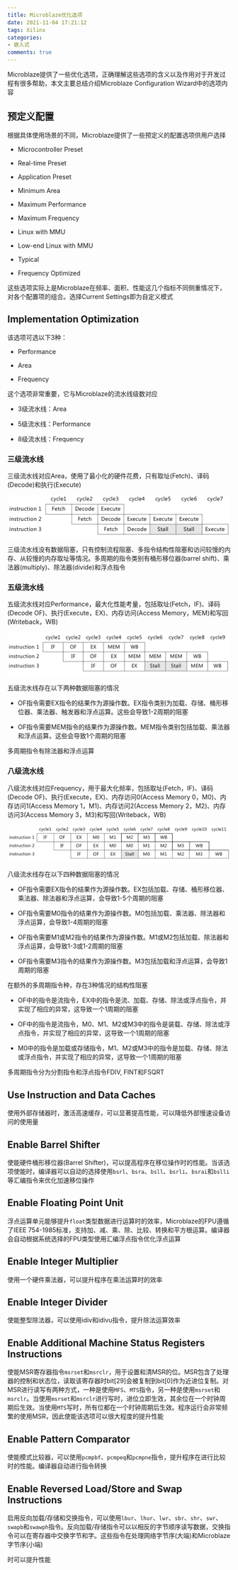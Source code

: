 ```yaml
---
title: Microblaze优化选项
date: 2021-11-04 17:21:12
tags: Xilinx
categories:
- 嵌入式
comments: true
---
```


Microblaze提供了一些优化选项，正确理解这些选项的含义以及作用对于开发过程有很多帮助，本文主要总结介绍Microblaze Configuration Wizard中的选项内容

## 预定义配置

根据具体使用场景的不同，Microblaze提供了一些预定义的配置选项供用户选择

* Microcontroller Preset

* Real-time Preset

* Application Preset

* Minimum Area

* Maximum Performance

* Maximum Frequency

* Linux with MMU

* Low-end Linux with MMU

* Typical

* Frequency Optimized

这些选项实际上是Microblaze在频率、面积、性能这几个指标不同侧重情况下，对各个配置项的组合。选择Current Settings即为自定义模式

## Implementation Optimization

该选项可选以下3种：

* Performance

* Area

* Frequency

这个选项非常重要，它与Microblaze的流水线级数对应

* 3级流水线：Area

* 5级流水线：Performance

* 8级流水线：Frequency

### 三级流水线

三级流水线对应Area，使用了最小化的硬件花费，只有取址(Fetch)、译码(Decode)和执行(Execute)

![](Microblaze优化选项\images\01.PNG)

三级流水线没有数据阻塞，只有控制流程阻塞、多指令结构性阻塞和访问较慢的内存、从较慢的内存取址等情况。多周期的指令类别有桶形移位器(barrel shift)、乘法器(multiply)、除法器(divide)和浮点指令

### 五级流水线

五级流水线对应Performance，最大化性能考量，包括取址(Fetch，IF)、译码(Decode OF)、执行(Execute，EX)、内存访问(Access Memory，MEM)和写回(Writeback，WB)

![](Microblaze优化选项\images\02.PNG)

五级流水线存在以下两种数据阻塞的情况

* OF指令需要EX指令的结果作为源操作数。EX指令类别为加载、存储、桶形移位器、乘法器、触发器和浮点运算。这些会导致1-2周期的阻塞

* OF指令需要MEM指令的结果作为源操作数。MEM指令类别包括加载、乘法器和浮点运算。这些会导致1个周期的阻塞

多周期指令有除法器和浮点运算

### 八级流水线

八级流水线对应Frequency，用于最大化频率，包括取址(Fetch，IF)、译码(Decode OF)、执行(Execute，EX)、内存访问0(Access Memory 0，M0)、内存访问1(Access Memory 1，M1)、内存访问2(Access Memory 2，M2)、内存访问3(Access Memory 3，M3)和写回(Writeback，WB)

![](Microblaze优化选项\images\03.PNG)

八级流水线存在以下四种数据阻塞的情况

* OF指令需要EX指令的结果作为源操作数。EX包括加载、存储、桶形移位器、乘法器、除法器和浮点运算，会导致1-5个周期的阻塞

* OF指令需要M0指令的结果作为源操作数。M0包括加载、乘法器、除法器和浮点运算，会导致1-4周期的阻塞

* OF指令需要M1或M2指令的结果作为源操作数。M1或M2包括加载、除法器和浮点运算，会导致1-3或1-2周期的阻塞

* OF指令需要M3指令的结果作为源操作数。M3包括加载和浮点运算，会导致1周期的阻塞

在额外的多周期指令种，存在3种情况的结构性阻塞

* OF中的指令是流指令，EX中的指令是流、加载、存储、除法或浮点指令，并实现了相应的异常，这导致一个1周期的阻塞

* OF中的指令是流指令，M0、M1、M2或M3中的指令是装载、存储、除法或浮点指令，并实现了相应的异常，这导致一个1周期的阻塞

* M0中的指令是加载或存储指令，M1、M2或M3中的指令是加载、存储、除法或浮点指令，并实现了相应的异常，这导致一个1周期的阻塞

多周期指令分为分割指令和浮点指令FDIV, FINT和FSQRT

## Use Instruction and Data Caches

使用外部存储器时，激活高速缓存，可以显著提高性能，可以降低外部慢速设备访问的使用量

## Enable Barrel Shifter

使能硬件桶形移位器(Barrel Shifter)，可以提高程序在移位操作时的性能。当该选项使能时，编译器可以自动的选择使用`bsrl`、`bsra`、`bsll`、`bsrli`、`bsrai`和`bslli`等汇编指令来优化加速移位操作

## Enable Floating Point Unit

浮点运算单元能够提升`float`类型数据进行运算时的效率，Microblaze的FPU遵循了IEEE 754-1985标准，支持加、减、乘、除、比较、转换和平方根运算。编译器会自动根据系统选择的FPU类型使用汇编浮点指令优化浮点运算

## Enable Integer Multiplier

使用一个硬件乘法器，可以提升程序在乘法运算时的效率

## Enable Integer Divider

使能整型除法器，可以使用idiv和idivu指令，提升除法运算效率

## Enable Additional Machine Status Registers Instructions

使能MSR寄存器指令`msrset`和`msrclr`，用于设置和清MSR的位。MSR包含了处理器的控制和状态位，读取该寄存器时bit[29]会被复制到bit[0]作为近进位复制。对MSR进行读写有两种方式，一种是使用`MFS`、`MTS`指令，另一种是使用`msrset`和`msrclr`。当使用`msrset`和`msrclr`进行写时，进位立即生效，其余位在一个时钟周期后生效。当使用`MTS`写时，所有位都在一个时钟周期后生效。程序运行会非常频繁的使用MSR，因此使能该选项可以很大程度的提升性能

## Enable Pattern Comparator

使能模式比较器，可以使用`pcmpbf`、`pcmpeq`和`pcmpne`指令，提升程序在进行比较时的性能。编译器自动进行指令转换

## Enable Reversed Load/Store and Swap Instructions

启用反向加载/存储和交换指令，可以使用`lbur`、`lhur`、`lwr`、`sbr`、`shr`、`swr`、`swapb`和`swawph`指令。反向加载/存储指令可以以相反的字节顺序读写数据，交换指令可以在寄存器中交换字节和字。这些指令在处理网络字节序(大端)和Microblaze字节序(小端)

时可以提升性能
